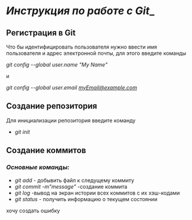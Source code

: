 # *Инструкция по работе с Git*_ 

## Регистрация в Git

Что бы идентифицировать пользователя нужно ввести имя пользователя и адрес электронной почты, для этого введите команды

*git config --global user.name "My Name"*

и

*git config --global user.email myEmail@example.com*

## Создание репозитория
Для инициализации репозитория введите команду 

* *git init*

## Создание коммитов

### _Основные команды:_

* *git add* - добывить файл к следущему коммиту
* *git commit -m"message"* -создание коммита
* *git log* -вывод на экран истории всех коммитов с их хэш-кодами
* *git status* - получить информацию о текущем состоянии



хочу создать ошибку